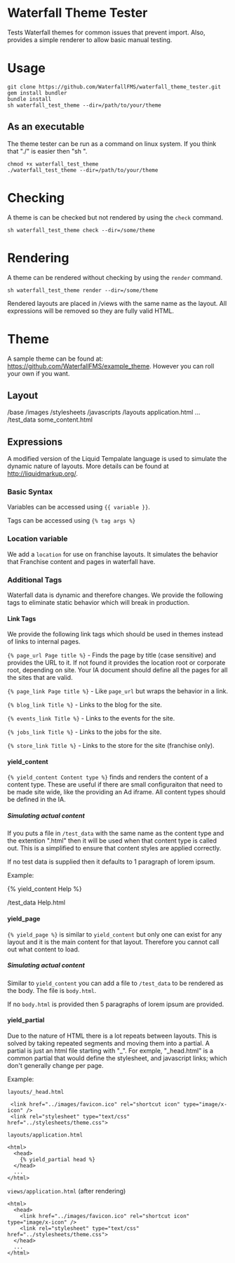 Waterfall Theme Tester
======================

Tests Waterfall themes for common issues that prevent import.  Also, provides a simple renderer to allow basic manual testing.

Usage
=====

    git clone https://github.com/WaterfallFMS/waterfall_theme_tester.git
    gem install bundler
    bundle install
    sh waterfall_test_theme --dir=/path/to/your/theme

As an executable
----------------
The theme tester can be run as a command on linux system.  If you think that "./" is easier then "sh ".

    chmod +x waterfall_test_theme
    ./waterfall_test_theme --dir=/path/to/your/theme


Checking
========
A theme is can be checked but not rendered by using the `check` command.

    sh waterfall_test_theme check --dir=/some/theme

Rendering
=========
A theme can be rendered without checking by using the `render` command.

    sh waterfall_test_theme render --dir=/some/theme

Rendered layouts are placed in /views with the same name as the layout.  All expressions will be removed so they are fully valid HTML.

Theme
========
A sample theme can be found at: https://github.com/WaterfallFMS/example_theme.  However you can roll your own if you want.

Layout
------

  /base
    /images
    /stylesheets
    /javascripts
    /layouts
      application.html
      ...
    /test_data
      some_content.html

Expressions
-----------
A modified version of the Liquid Tempalate language is used to simulate the dynamic nature of layouts.  More details can be found at http://liquidmarkup.org/.

### Basic Syntax
Variables can be accessed using `{{ variable }}`.

Tags can be accessed using `{% tag args %}`

### Location variable
We add a `location` for use on franchise layouts.  It simulates the behavior that Franchise content and pages in waterfall have.

### Additional Tags
Waterfall data is dynamic and therefore changes.  We provide the following tags to eliminate static behavior which will break in production.

#### Link Tags
We provide the following link tags which should be used in themes instead of links to internal pages.


`{% page_url Page title %}` - Finds the page by title (case sensitive) and provides the URL to it.  If not found it provides the location root or corporate root, depending on site.  Your IA document should define all the pages for all the sites that are valid.

`{% page_link Page title %}` - Like `page_url` but wraps the behavior in a link.

`{% blog_link Title %}` - Links to the blog for the site.

`{% events_link Title %}` - Links to the events for the site.

`{% jobs_link Title %}` - Links to the jobs for the site.

`{% store_link Title %}` - Links to the store for the site (franchise only).

#### yield_content
`{% yield_content Content type %}` finds and renders the content of a content type.  These are useful if there are small configuraiton that need to be made site wide, like the providing an Ad iframe.  All content types should be defined in the IA.

##### Simulating actual content
If you puts a file in `/test_data` with the same name as the content type and the extention ".html" then it will be used when that content type is called out.  This is a simplified to ensure that content styles are applied correctly.

If no test data is supplied then it defaults to 1 paragraph of lorem ipsum.

Example:

  {% yield_content Help %}

  /test_data
    Help.html

#### yield_page
`{% yield_page %}` is similar to `yield_content` but only one can exist for any layout and it is the main content for that layout.  Therefore you cannot call out what content to load.

##### Simulating actual content
Similar to `yield_content` you can add a file to `/test_data` to be rendered as the body.  The file is `body.html`.

If no `body.html` is provided then 5 paragraphs of lorem ipsum are provided.

#### yield_partial
Due to the nature of HTML there is a lot repeats between layouts.  This is solved by taking repeated segments and moving them into a partial.  A partial is just an html file starting with "_".  For exmple, "_head.html" is a common partial that would define the stylesheet, and javascript links; which don't generally change per page.

 Example:

`layouts/_head.html`

     <link href="../images/favicon.ico" rel="shortcut icon" type="image/x-icon" />
     <link rel="stylesheet" type="text/css" href="../stylesheets/theme.css">


`layouts/application.html`

    <html>
      <head>
        {% yield_partial head %}
      </head>
      ...
    </html>


`views/application.html` (after rendering)

    <html>
      <head>
        <link href="../images/favicon.ico" rel="shortcut icon" type="image/x-icon" />
        <link rel="stylesheet" type="text/css" href="../stylesheets/theme.css">
      </head>
      ...
    </html>
